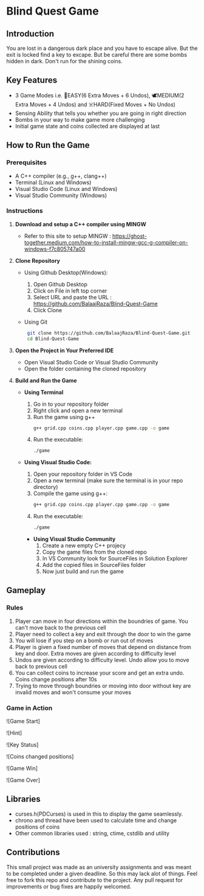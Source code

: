 # Blind Quest Game

## Introduction
You are lost in a dangerous dark place and you have to escape alive. But the exit is locked find a key to excape. But be careful there are some bombs hidden in dark. Don't run for the shining coins.

## Key Features
- 3 Game Modes i.e. 🎂EASY(6 Extra Moves + 6 Undos), 🕊️MEDIUM(2 Extra Moves + 4 Undos) and ☠️HARD(Fixed Moves + No Undos)
- Sensing Ability that tells you whether you are going in right direction
- Bombs in your way to make game more challenging
- Initial game state and coins collected are displayed at last

## How to Run the Game
### Prerequisites
- A C++ compiler (e.g., g++, clang++)
- Terminal (Linux and Windows)
- Visual Studio Code (Linux and Windows)
- Visual Studio Community (Windows)

### Instructions
1. **Download and setup a C++ compiler using MINGW**
   - Refer to this site to setup MINGW : https://ghost-together.medium.com/how-to-install-mingw-gcc-g-compiler-on-windows-f7c805747a00
2. **Clone Repository**
   - Using Github Desktop(Windows):
     1. Open Github Desktop
     2. Click on File in left top corner
     3. Select URL and paste the URL : https://github.com/BalaajRaza/Blind-Quest-Game
     4. Click Clone
        
    - Using Git
      ```bash
       git clone https://github.com/BalaajRaza/Blind-Quest-Game.git
       cd Blind-Quest-Game
      ```
3. **Open the Project in Your Preferred IDE**
   - Open Visual Studio Code or Visual Studio Community
   - Open the folder containing the cloned repository

4. **Build and Run the Game**
   - **Using Terminal**
     1. Go in to your repository folder
     2. Right click and open a new terminal
     3. Run the game using g++
         ```bash
        g++ grid.cpp coins.cpp player.cpp game.cpp -o game
        ```
     4. Run the executable:
        ```bash
        ./game
        ```
        
   - **Using Visual Studio Code:**
     1. Open your repository folder in VS Code
     2. Open a new terminal (make sure the terminal is in your repo directory)
     3. Compile the game using g++:
        ```bash
        g++ grid.cpp coins.cpp player.cpp game.cpp -o game
        ```
     4. Run the executable:
        ```bash
        ./game
        ```

     - **Using Visual Studio Community**
       1. Create a new empty C++ projecy
       2. Copy the game files from the cloned repo
       3. In VS Community look for SourceFiles in Solution Explorer
       4. Add the copied files in SourceFiles folder
       5. Now just build and run the game

## Gameplay 
### Rules
  1. Player can move in four directions within the boundries of game. You can't move back to the previous cell
  2. Player need to collect a key and exit through the door to win the game
  3. You will lose if you step on a bomb or run out of moves
  4. Player is given a fixed number of moves that depend on distance from key and door. Extra moves are given according to difficulty level
  5. Undos are given according to difficulty level. Undo allow you to move back to previous cell
  6. You can collect coins to increase your score and get an extra undo. Coins change positions after 10s
  7.  Trying to move through boundries or moving into door without key are invalid moves and won't consume your moves

### Game in Action
![Game Start]

![Hint]

![Key Status]

![Coins changed positions]

![Game Win]

![Game Over]

## Libraries
 - curses.h(PDCurses) is used in this to display the game seamlessly.
 - chrono and thread have been used to calculate time and change positions of coins
 - Other common libraries used : string, ctime, cstdlib and utility

## Contributions
This small project was made as an university assignments and was meant to be completed under a given deadline. So this may lack alot of things. Feel free to fork this repo and contribute to the project. Any pull request for improvements or bug fixes are happily welcomed.

